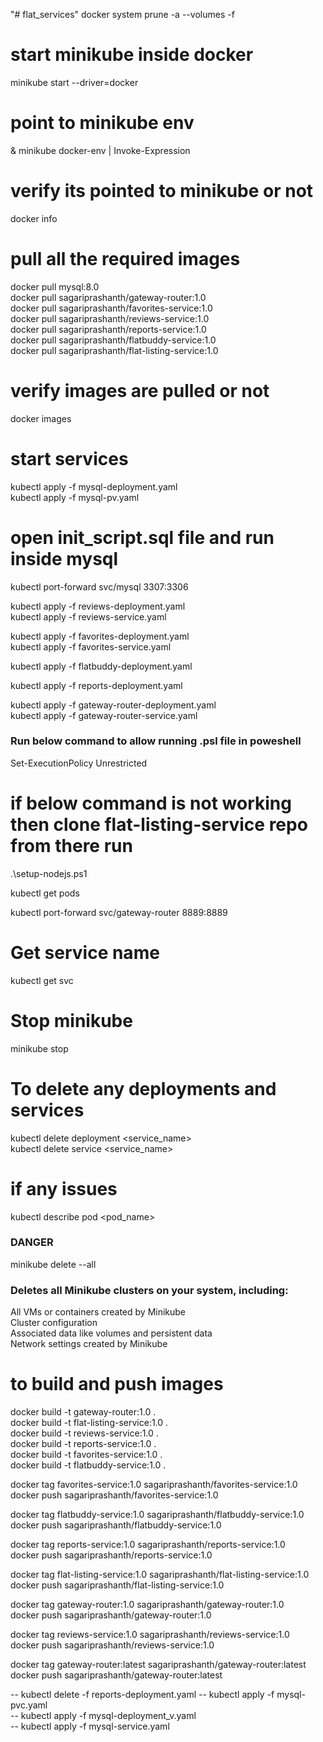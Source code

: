 "# flat_services" 
docker system prune -a --volumes -f

# start minikube inside docker
minikube start --driver=docker

# point to minikube env
& minikube docker-env | Invoke-Expression

# verify its pointed to minikube or not
docker info

# pull all the required images  
docker pull mysql:8.0    
docker pull sagariprashanth/gateway-router:1.0  
docker pull sagariprashanth/favorites-service:1.0  
docker pull sagariprashanth/reviews-service:1.0  
docker pull sagariprashanth/reports-service:1.0  
docker pull sagariprashanth/flatbuddy-service:1.0  
docker pull sagariprashanth/flat-listing-service:1.0

# verify images are pulled or not 
docker images 

# start services
kubectl apply -f mysql-deployment.yaml  
kubectl apply -f mysql-pv.yaml  

 

# open init_script.sql file and run inside mysql
kubectl port-forward svc/mysql 3307:3306 

kubectl apply -f reviews-deployment.yaml  
kubectl apply -f reviews-service.yaml  

kubectl apply -f favorites-deployment.yaml  
kubectl apply -f favorites-service.yaml  



kubectl apply -f flatbuddy-deployment.yaml 

kubectl apply -f reports-deployment.yaml 

kubectl apply -f gateway-router-deployment.yaml  
kubectl apply -f gateway-router-service.yaml  

### Run below command to allow running  .psl file in poweshell 
Set-ExecutionPolicy Unrestricted  

# if below command is not working then clone flat-listing-service repo from there run
 .\setup-nodejs.ps1   

kubectl get pods   

<!-- kubectl scale deployment mysql --replicas=1 -->

kubectl port-forward svc/gateway-router 8889:8889  


# Get service name 
kubectl get svc

# Stop minikube
minikube stop  


# To delete any deployments and services 
kubectl delete deployment <service_name>  
kubectl delete service <service_name>  

# if any issues 
kubectl describe pod <pod_name>


### DANGER 
minikube delete --all
### Deletes all Minikube clusters on your system, including:
  All VMs or containers created by Minikube  
  Cluster configuration  
  Associated data like volumes and persistent data  
  Network settings created by Minikube  

# to build and push images   
docker build -t gateway-router:1.0 .  
docker build -t flat-listing-service:1.0 .  
docker build -t reviews-service:1.0 .  
docker build -t reports-service:1.0 .  
docker build -t favorites-service:1.0 .  
docker build -t flatbuddy-service:1.0 .  

docker tag favorites-service:1.0 sagariprashanth/favorites-service:1.0  
docker push sagariprashanth/favorites-service:1.0  

docker tag flatbuddy-service:1.0 sagariprashanth/flatbuddy-service:1.0  
docker push sagariprashanth/flatbuddy-service:1.0   

docker tag reports-service:1.0 sagariprashanth/reports-service:1.0  
docker push sagariprashanth/reports-service:1.0  

docker tag flat-listing-service:1.0 sagariprashanth/flat-listing-service:1.0  
docker push sagariprashanth/flat-listing-service:1.0  

docker tag gateway-router:1.0 sagariprashanth/gateway-router:1.0  
docker push sagariprashanth/gateway-router:1.0  

docker tag reviews-service:1.0 sagariprashanth/reviews-service:1.0  
docker push sagariprashanth/reviews-service:1.0  


docker tag gateway-router:latest sagariprashanth/gateway-router:latest  
docker push sagariprashanth/gateway-router:latest  
  


-- kubectl delete -f reports-deployment.yaml 
-- kubectl apply -f mysql-pvc.yaml  
-- kubectl apply -f mysql-deployment_v.yaml  
-- kubectl apply -f mysql-service.yaml  

